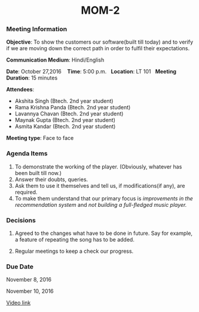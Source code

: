 

<div align=center>
<h1>MOM-2</h1>
</div>


### Meeting Information

**Objective**: To show the customers our software(built till today) and to verify if we are moving down the correct path in order to fulfil their expectations.  

**Communication Medium**: Hindi/English

**Date**: October 27,2016 &nbsp;&nbsp; **Time**: 5:00 p.m.&nbsp;&nbsp; **Location**: LT 101&nbsp;&nbsp; **Meeting Duration**: 15 minutes



**Attendees**:
- Akshita Singh (Btech. 2nd year student)
- Rama Krishna Panda (Btech. 2nd year student)
- Lavannya Chavan (Btech. 2nd year student)
- Maynak Gupta (Btech. 2nd year student)
- Asmita Kandar (Btech. 2nd year student)



**Meeting type**: Face to face







### Agenda Items

1. To demonstrate the working of the player. (Obviously, whatever has been built till now.)
2. Answer their doubts, queries.
3. Ask them to use it themselves and tell us, if modifications(if any), are required.
4. To make them understand that our primary focus is _improvements in the recommendation system_ and _not building a full-fledged music player._




### Decisions

1. Agreed to the changes what have to be done in future. Say for example, a feature of repeating the song has to be added.

2. Regular meetings to keep a check our progress.



### Due Date

November 8, 2016

November 10, 2016

[Video link]()
